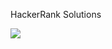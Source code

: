 
HackerRank Solutions

<img src="http://cdn.hackerrank.com/contests/snapdeal/hackerRankLogo.png">


